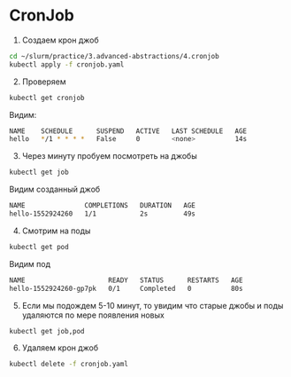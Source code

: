 # CronJob

1) Создаем крон джоб

```bash
cd ~/slurm/practice/3.advanced-abstractions/4.cronjob
kubectl apply -f cronjob.yaml
```

2) Проверяем

```bash
kubectl get cronjob
```

Видим:

```bash
NAME    SCHEDULE      SUSPEND   ACTIVE   LAST SCHEDULE   AGE
hello   */1 * * * *   False     0        <none>          14s
```

3) Через минуту пробуем посмотреть на джобы

```bash
kubectl get job
```

Видим созданный джоб

```bash
NAME               COMPLETIONS   DURATION   AGE
hello-1552924260   1/1           2s         49s
```

4) Смотрим на поды

```bash
kubectl get pod
```

Видим под

```bash
NAME                     READY   STATUS      RESTARTS   AGE
hello-1552924260-gp7pk   0/1     Completed   0          80s
```

5) Если мы подождем 5-10 минут, то увидим что старые джобы и поды удаляются по мере появления новых

```bash
kubectl get job,pod
```

6) Удаляем крон джоб

```bash
kubectl delete -f cronjob.yaml
```
